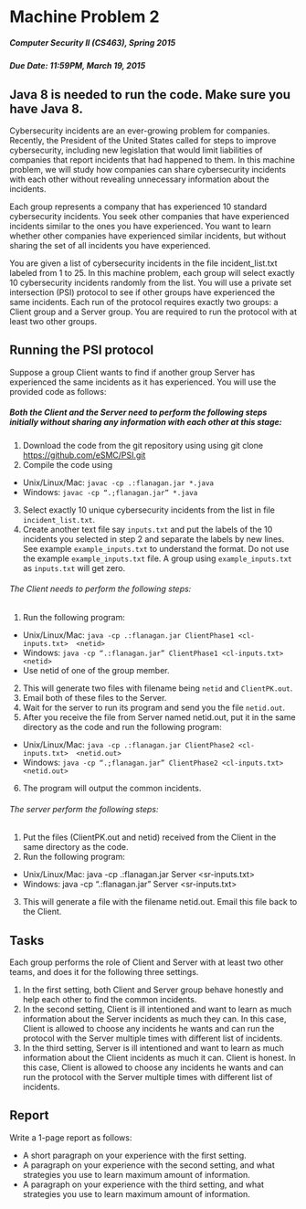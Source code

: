 # Machine Problem 2
##### Computer Security II (CS463), Spring 2015
##### Due Date: 11:59PM, March 19, 2015

## Java 8 is needed to run the code. Make sure you have Java 8.

Cybersecurity incidents are an ever-growing problem for companies.  Recently, the President of the United States called for steps to improve cybersecurity, including new legislation that would limit liabilities of companies that report incidents that had happened to them. In this machine problem, we will study how companies can share cybersecurity incidents with each other without revealing unnecessary information about the incidents.
  
Each group represents a company that has experienced 10 standard cybersecurity incidents. You seek other companies that have experienced incidents similar to the ones you have experienced. You want to learn whether other companies have experienced similar incidents, but without sharing the set of all incidents you have experienced. 

You are given a list of cybersecurity incidents in the file incident_list.txt labeled from 1 to 25. In this machine problem, each group will select exactly 10 cybersecurity incidents randomly from the list. You will use a private set intersection (PSI) protocol to see if other groups have experienced the same incidents. Each run of the protocol requires exactly two groups: a Client group and a Server group. You are required to run the protocol with at least two other groups. 

## Running the PSI protocol

Suppose a group Client wants to find if another group Server has experienced the same incidents as it has experienced. You will use the provided code as follows:

##### Both the Client and the Server need to perform the following steps initially without sharing any information with each other at this stage:

1. Download the code from the git repository using using 
git clone https://github.com/eSMC/PSI.git
2. Compile the code using
  * Unix/Linux/Mac: ```javac -cp .:flanagan.jar *.java```
 * Windows: ```javac -cp “.;flanagan.jar” *.java```
3. Select exactly 10 unique cybersecurity incidents from the list in file ```incident_list.txt```.
4. Create another text file say ```inputs.txt``` and put the labels of the 10 incidents you selected in step 2 and separate the labels by new lines. See example ```example_inputs.txt``` to understand the format. Do not use the example ```example_inputs.txt``` file. A group using ```example_inputs.txt``` as ```inputs.txt``` will get zero.

###### The Client needs to perform the following steps:

1. Run the following program: 
  * Unix/Linux/Mac: ```java -cp .:flanagan.jar ClientPhase1 <cl-inputs.txt>  <netid>```
  * Windows:  ```java -cp “.:flanagan.jar” ClientPhase1 <cl-inputs.txt>  <netid>```
  * Use netid of one of the group member.
2. This will generate two files with filename being ```netid``` and ```ClientPK.out```. 
3. Email both of these files to the Server.
4. Wait for the server to run its program and send you the file ```netid.out```.
5. After you receive the file from Server named netid.out, put it in the same directory as the code and run the following program: 
 * Unix/Linux/Mac: ```java -cp .:flanagan.jar ClientPhase2 <cl-inputs.txt>  <netid.out>```
 * Windows: ```java -cp “.;flanagan.jar” ClientPhase2 <cl-inputs.txt>  <netid.out>```
6. The program will output the common incidents.

###### The server perform the following steps:

1. Put the files (ClientPK.out and netid) received from the Client in the same directory as the code.
2. Run the following program:
  * Unix/Linux/Mac: java -cp .:flanagan.jar Server <sr-inputs.txt>	<netid>	
  * Windows:  java -cp “.:flanagan.jar” Server <sr-inputs.txt> <netid>
3. This will generate a file with the filename netid.out. Email this file back to the Client.

## Tasks

Each group performs the role of Client and Server with at least two other teams, and does it for the following three settings.

1.	In the first setting, both Client and Server group behave honestly and help each other to find the common incidents.
2.	In the second setting, Client is ill intentioned and want to learn as much information about the Server incidents as much they can. In this case, Client is allowed to choose any incidents he wants and can run the protocol with the Server multiple times with different list of incidents.
3.	In the third setting, Server is ill intentioned and want to learn as much information about the Client incidents as much it can. Client is honest. In this case, Client is allowed to choose any incidents he wants and can run the protocol with the Server multiple times with different list of incidents.

## Report

Write a 1-page report as follows:

* A short paragraph on your experience with the first setting.
* A paragraph on your experience with the second setting, and what strategies you use to learn maximum amount of information.
* A paragraph on your experience with the third setting, and what strategies you use to learn maximum amount of information.




